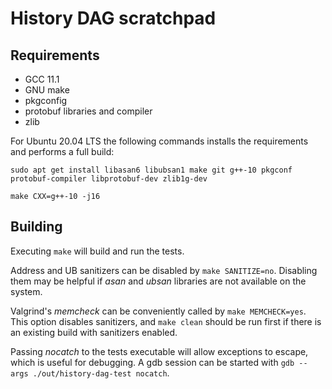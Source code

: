 # History DAG scratchpad

Requirements
------------

* GCC 11.1
* GNU make
* pkgconfig
* protobuf libraries and compiler
* zlib

For Ubuntu 20.04 LTS the following commands installs the requirements and performs a full build:

`sudo apt get install libasan6 libubsan1 make git g++-10 pkgconf protobuf-compiler libprotobuf-dev zlib1g-dev`

`make CXX=g++-10 -j16`

Building
--------

Executing `make` will build and run the tests.

Address and UB sanitizers can be disabled by `make SANITIZE=no`. Disabling them may be helpful if *asan* and *ubsan* libraries are not available on the system.

Valgrind's *memcheck* can be conveniently called by `make MEMCHECK=yes`. This option disables sanitizers, and `make clean` should be run first if there is an existing build with sanitizers enabled.

Passing *nocatch* to the tests executable will allow exceptions to escape, which is useful for debugging. A gdb session can be started with `gdb --args ./out/history-dag-test nocatch`.

